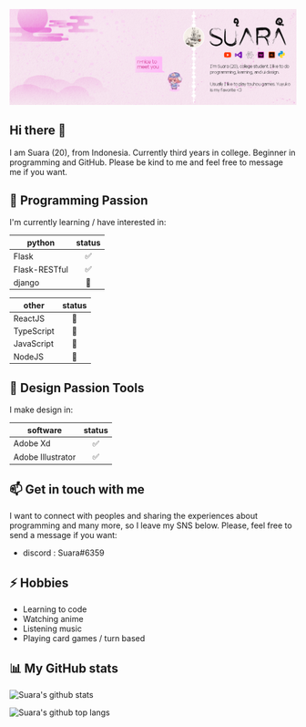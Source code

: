 ![Suara's Banner](suara-cover-2.png)

## Hi there 👋

I am Suara (20), from Indonesia. Currently third years in college. Beginner in programming and GitHub. Please be kind to me and feel free to message me if you want.

## 🌱 Programming Passion

I'm currently learning / have interested in:

| python        | status   |
| ------------- | :------: |
| Flask         |✅       |
| Flask-RESTful |✅       |
| django        |🔄       |

| other         | status   |
| ------------- | :------: |
| ReactJS       |🔄       |
| TypeScript    |🔄       |
| JavaScript    |🔄       |
| NodeJS        |🔄       |

## 🌱 Design Passion Tools

I make design in:

| software          | status   |
| ----------------- | :------: |
| Adobe Xd          | ✅      |
| Adobe Illustrator | ✅      |

## 📫 Get in touch with me

I want to connect with peoples and sharing the experiences about programming and many more, so I leave my SNS below. Please, feel free to send a message if you want:

- discord : Suara#6359

## ⚡ Hobbies

- Learning to code
- Watching anime
- Listening music
- Playing card games / turn based

## 📊 My GitHub stats

![Suara's github stats](https://github-readme-stats.vercel.app/api?username=suarasiy&show_icons=true&theme=react)

![Suara's github top langs](https://github-readme-stats.vercel.app/api/top-langs/?username=suarasiy&theme=react)


<!--
**suarasiy/suarasiy** is a ✨ _special_ ✨ repository because its `README.md` (this file) appears on your GitHub profile.

Here are some ideas to get you started:

- 🔭 I’m currently working on ...
- 🌱 I’m currently learning ...
- 👯 I’m looking to collaborate on ...
- 🤔 I’m looking for help with ...
- 💬 Ask me about ...
- 📫 How to reach me: ...
- 😄 Pronouns: ...
- ⚡ Fun fact: ...
-->
